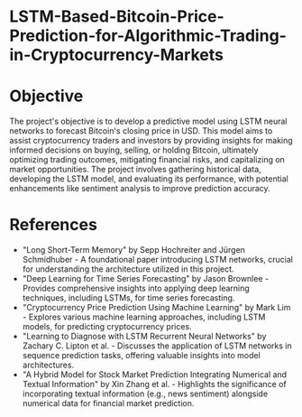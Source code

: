 # LSTM-Based-Bitcoin-Price-Prediction-for-Algorithmic-Trading-in-Cryptocurrency-Markets

# Objective
The project's objective is to develop a predictive model using LSTM neural networks to forecast Bitcoin's closing price in USD. This model aims to assist cryptocurrency traders and investors by providing insights for making informed decisions on buying, selling, or holding Bitcoin, ultimately optimizing trading outcomes, mitigating financial risks, and capitalizing on market opportunities. The project involves gathering historical data, developing the LSTM model, and evaluating its performance, with potential enhancements like sentiment analysis to improve prediction accuracy.

# References
 - "Long Short-Term Memory" by Sepp Hochreiter and Jürgen Schmidhuber - A foundational
paper introducing LSTM networks, crucial for understanding the architecture utilized in this
project.
 -  "Deep Learning for Time Series Forecasting" by Jason Brownlee - Provides comprehensive
insights into applying deep learning techniques, including LSTMs, for time series forecasting.
 -  "Cryptocurrency Price Prediction Using Machine Learning" by Mark Lim - Explores various
machine learning approaches, including LSTM models, for predicting cryptocurrency prices.
 -  "Learning to Diagnose with LSTM Recurrent Neural Networks" by Zachary C. Lipton et al. -
Discusses the application of LSTM networks in sequence prediction tasks, offering valuable
insights into model architectures.
 -  "A Hybrid Model for Stock Market Prediction Integrating Numerical and Textual
Information" by Xin Zhang et al. - Highlights the significance of incorporating textual information
(e.g., news sentiment) alongside numerical data for financial market prediction.
